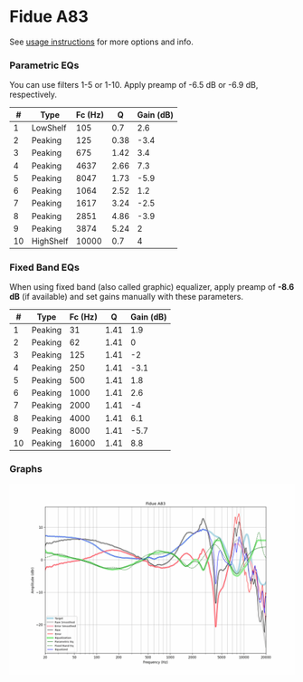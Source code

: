 # Fidue A83
See [usage instructions](https://github.com/jaakkopasanen/AutoEq#usage) for more options and info.

### Parametric EQs
You can use filters 1-5 or 1-10. Apply preamp of -6.5 dB or -6.9 dB, respectively.

|   # | Type      |   Fc (Hz) |    Q |   Gain (dB) |
|-----|-----------|-----------|------|-------------|
|   1 | LowShelf  |       105 | 0.7  |         2.6 |
|   2 | Peaking   |       125 | 0.38 |        -3.4 |
|   3 | Peaking   |       675 | 1.42 |         3.4 |
|   4 | Peaking   |      4637 | 2.66 |         7.3 |
|   5 | Peaking   |      8047 | 1.73 |        -5.9 |
|   6 | Peaking   |      1064 | 2.52 |         1.2 |
|   7 | Peaking   |      1617 | 3.24 |        -2.5 |
|   8 | Peaking   |      2851 | 4.86 |        -3.9 |
|   9 | Peaking   |      3874 | 5.24 |         2   |
|  10 | HighShelf |     10000 | 0.7  |         4   |

### Fixed Band EQs
When using fixed band (also called graphic) equalizer, apply preamp of **-8.6 dB** (if available) and set gains manually with these parameters.

|   # | Type    |   Fc (Hz) |    Q |   Gain (dB) |
|-----|---------|-----------|------|-------------|
|   1 | Peaking |        31 | 1.41 |         1.9 |
|   2 | Peaking |        62 | 1.41 |         0   |
|   3 | Peaking |       125 | 1.41 |        -2   |
|   4 | Peaking |       250 | 1.41 |        -3.1 |
|   5 | Peaking |       500 | 1.41 |         1.8 |
|   6 | Peaking |      1000 | 1.41 |         2.6 |
|   7 | Peaking |      2000 | 1.41 |        -4   |
|   8 | Peaking |      4000 | 1.41 |         6.1 |
|   9 | Peaking |      8000 | 1.41 |        -5.7 |
|  10 | Peaking |     16000 | 1.41 |         8.8 |

### Graphs
![](./Fidue%20A83.png)
